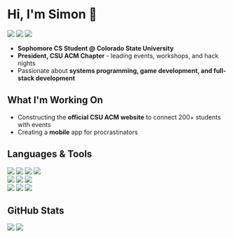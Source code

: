 # Hi, I'm Simon 👋

<p align="left">
  <a href="https://www.linkedin.com/in/simon-balanoff-497452304/"><img src="https://img.shields.io/badge/LinkedIn-0077B5?style=for-the-badge&logo=linkedin&logoColor=white"></a>
  <a href="mailto:simon.balanoff@colostate.edu"><img src="https://img.shields.io/badge/Email-D14836?style=for-the-badge&logo=gmail&logoColor=white"></a>
  <a href="https://github.com/simonbalanoff"><img src="https://img.shields.io/badge/GitHub-100000?style=for-the-badge&logo=github&logoColor=white"></a>
</p>

* **Sophomore CS Student @ Colorado State University**
* **President, CSU ACM Chapter** - leading events, workshops, and hack nights
* Passionate about **systems programming, game development, and full-stack development**

## What I'm Working On
* Constructing the **official CSU ACM website** to connect 200+ students with events
* Creating a **mobile** app for procrastinators

## Languages & Tools
<p align="left">
  <img src="https://img.shields.io/badge/Git-F05032?style=for-the-badge&logo=unity&logoColor=white" />
  <img src="https://img.shields.io/badge/C++-00599C?style=for-the-badge&logo=cplusplus&logoColor=white" />
  <img src="https://img.shields.io/badge/Java-007396?style=for-the-badge&logo=java&logoColor=white" />
  <img src="https://img.shields.io/badge/Python-3776AB?style=for-the-badge&logo=python&logoColor=white" />
  <br>
  <img src="https://img.shields.io/badge/React-20232A?style=for-the-badge&logo=react&logoColor=61DAFB" />
  <img src="https://img.shields.io/badge/Angular-DD0031?style=for-the-badge&logo=unity&logoColor=white" />
  <img src="https://img.shields.io/badge/Node.js-43853D?style=for-the-badge&logo=node.js&logoColor=white" />
  <br>
  <img src="https://img.shields.io/badge/Unity-100000?style=for-the-badge&logo=unity&logoColor=white" />
  <img src="https://img.shields.io/badge/Godot-%23FFFFFF?style=for-the-badge&logo=unity&logoColor=white" />
  <a href=""><img src="https://img.shields.io/badge/itch.io-FF0B34?style=for-the-badge&logo=Itch.io&logoColor=#252d35"></img></a>
</p>

## GitHub Stats
<p align="left">
  <img src="https://github-readme-stats.vercel.app/api?username=simonbalanoff&show_icons=true&theme=github_dark" />
  <img src="https://github-readme-stats.vercel.app/api/top-langs/?username=simonbalanoff&layout=compact&theme=github_dark" />
</p>
